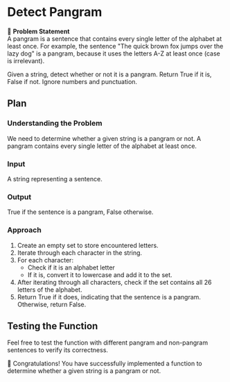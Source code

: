 #  Detect Pangram

📝 **Problem Statement**  
A pangram is a sentence that contains every single letter of the alphabet at least once. For example, the sentence "The quick brown fox jumps over the lazy dog" is a pangram, because it uses the letters A-Z at least once (case is irrelevant).

Given a string, detect whether or not it is a pangram. Return True if it is, False if not. Ignore numbers and punctuation.

## Plan

### Understanding the Problem
We need to determine whether a given string is a pangram or not. A pangram contains every single letter of the alphabet at least once.

### Input
A string representing a sentence.

### Output
True if the sentence is a pangram, False otherwise.

### Approach
1. Create an empty set to store encountered letters.
2. Iterate through each character in the string.
3. For each character:
    - Check if it is an alphabet letter
    - If it is, convert it to lowercase and add it to the set.
4. After iterating through all characters, check if the set contains all 26 letters of the alphabet.
5. Return True if it does, indicating that the sentence is a pangram. Otherwise, return False.

## Testing the Function
Feel free to test the function with different pangram and non-pangram sentences to verify its correctness.

🎉 Congratulations! You have successfully implemented a function to determine whether a given string is a pangram or not.
